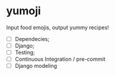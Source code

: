 # yumoji

Input food emojis, output yummy recipes!

* [ ] Dependecies;
* [ ] Django;
* [ ] Testing;
* [ ] Continuous Integration / pre-commit
* [ ] Django modeling 
